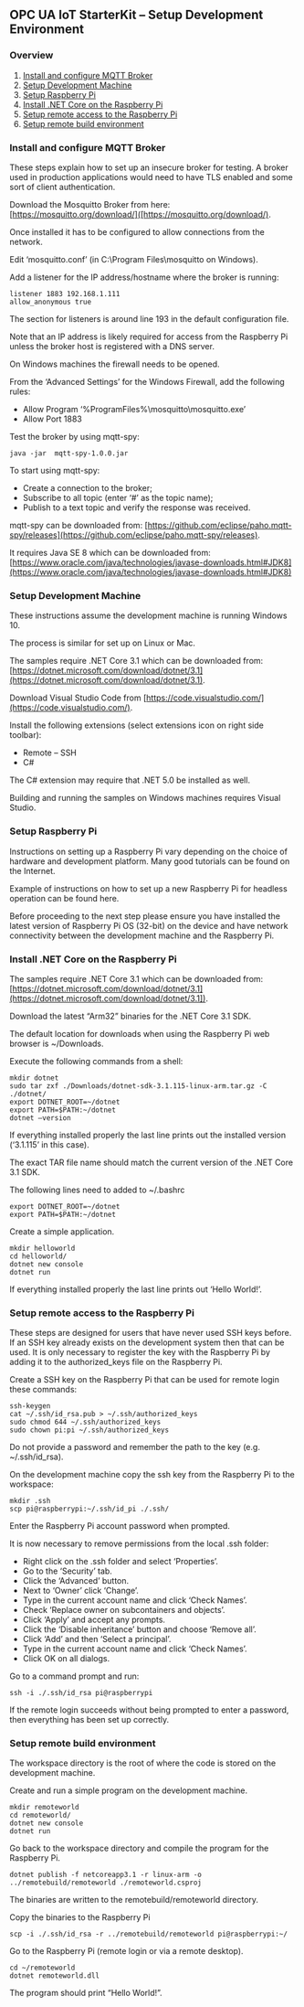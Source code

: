 ﻿## OPC UA IoT StarterKit – Setup Development Environment
### Overview

1. [Install and configure MQTT Broker](#1)
2. [Setup Development Machine](#2)
3. [Setup Raspberry Pi](#3)
4. [Install .NET Core on the Raspberry Pi](#4)
5. [Setup remote access to the Raspberry Pi](#5)
6. [Setup remote build environment](#6)

### <a name='1'>Install and configure MQTT Broker</a>
These steps explain how to set up an insecure broker for testing. A broker used in production applications would need to have TLS enabled and some sort of client authentication. 

Download the Mosquitto Broker from here: [https://mosquitto.org/download/]([https://mosquitto.org/download/). 

Once installed it has to be configured to allow connections from the network. 

Edit ‘mosquitto.conf’ (in C:\Program Files\mosquitto on Windows). 

Add a listener for the IP address/hostname where the broker is running:
```
listener 1883 192.168.1.111
allow_anonymous true
```
The section for listeners is around line 193 in the default configuration file. 

Note that an IP address is likely required for access from the Raspberry Pi unless the broker host is registered with a DNS server. 

On Windows machines the firewall needs to be opened. 

From the ‘Advanced Settings’ for the Windows Firewall, add the following rules: 
* Allow Program ‘%ProgramFiles%\mosquitto\mosquitto.exe’
* Allow Port 1883 

Test the broker by using mqtt-spy:
```
java -jar  mqtt-spy-1.0.0.jar
```

To start using mqtt-spy:
* Create a connection to the broker; 
* Subscribe to all topic (enter ‘#’ as the topic name); 
* Publish to a text topic and verify the response was received. 

mqtt-spy can be downloaded from: [https://github.com/eclipse/paho.mqtt-spy/releases](https://github.com/eclipse/paho.mqtt-spy/releases). 

It requires Java SE 8 which can be downloaded from: [https://www.oracle.com/java/technologies/javase-downloads.html#JDK8](https://www.oracle.com/java/technologies/javase-downloads.html#JDK8) 

### <a name='2'>Setup Development Machine</a>
These instructions assume the development machine is running Windows 10. 

The process is similar for set up on Linux or Mac. 

The samples require .NET Core 3.1 which can be downloaded from: [https://dotnet.microsoft.com/download/dotnet/3.1](https://dotnet.microsoft.com/download/dotnet/3.1). 

Download Visual Studio Code from [https://code.visualstudio.com/](https://code.visualstudio.com/).  

Install the following extensions (select extensions icon on right side toolbar): 
* Remote – SSH
* C#

The C# extension may require that .NET 5.0 be installed as well. 

Building and running the samples on Windows machines requires Visual Studio. 

### <a name='3'>Setup Raspberry Pi</a>
Instructions on setting up a Raspberry Pi vary depending on the choice of hardware and development platform. Many good tutorials can be found on the Internet. 

Example of instructions on how to set up a new Raspberry Pi for headless operation can be found here. 

Before proceeding to the next step please ensure you have installed the latest version of Raspberry Pi OS (32-bit) on the device and have network connectivity between the development machine and the Raspberry Pi. 

### <a name='4'>Install .NET Core on the Raspberry Pi</a> 
The samples require .NET Core 3.1 which can be downloaded from: [https://dotnet.microsoft.com/download/dotnet/3.1](https://dotnet.microsoft.com/download/dotnet/3.1]). 

Download the latest “Arm32” binaries for the .NET Core 3.1 SDK. 

The default location for downloads when using the Raspberry Pi web browser is ~/Downloads. 

Execute the following commands from a shell: 
```
mkdir dotnet
sudo tar zxf ./Downloads/dotnet-sdk-3.1.115-linux-arm.tar.gz -C ./dotnet/
export DOTNET_ROOT=~/dotnet
export PATH=$PATH:~/dotnet
dotnet –version
```
If everything installed properly the last line prints out the installed version (‘3.1.115’ in this case). 

The exact TAR file name should match the current version of the .NET Core 3.1 SDK. 

The following lines need to added to ~/.bashrc 
```
export DOTNET_ROOT=~/dotnet
export PATH=$PATH:~/dotnet
```

Create a simple application. 
```
mkdir helloworld
cd helloworld/
dotnet new console
dotnet run
```
If everything installed properly the last line prints out ‘Hello World!’. 

### <a name='5'>Setup remote access to the Raspberry Pi</a>
These steps are designed for users that have never used SSH keys before. 
If an SSH key already exists on the development system then that can be used. It is only necessary to register the key with the Raspberry Pi by adding it to the authorized_keys file on the Raspberry Pi. 

Create a SSH key on the Raspberry Pi that can be used for remote login these commands: 
```
ssh-keygen
cat ~/.ssh/id_rsa.pub > ~/.ssh/authorized_keys
sudo chmod 644 ~/.ssh/authorized_keys
sudo chown pi:pi ~/.ssh/authorized_keys
```
Do not provide a password and remember the path to the key (e.g. ~/.ssh/id_rsa). 

On the development machine copy the ssh key from the Raspberry Pi to the workspace: 
```
mkdir .ssh
scp pi@raspberrypi:~/.ssh/id_pi ./.ssh/
```

Enter the Raspberry Pi account password when prompted. 

It is now necessary to remove permissions from the local .ssh folder: 
* Right click on the .ssh folder and select ‘Properties’.
* Go to the ‘Security’ tab.
* Click the ‘Advanced’ button.
* Next to ‘Owner’ click ‘Change’.
* Type in the current account name and click ‘Check Names’.
* Check ‘Replace owner on subcontainers and objects’.
* Click ‘Apply’ and accept any prompts.
* Click the ‘Disable inheritance’ button and choose ‘Remove all’.
* Click ‘Add’ and then ‘Select a principal’.
* Type in the current account name and click ‘Check Names’.
* Click OK on all dialogs.

Go to a command prompt and run: 
```
ssh -i ./.ssh/id_rsa pi@raspberrypi
```

If the remote login succeeds without being prompted to enter a password, then everything has been set up correctly. 

### <a name='6'>Setup remote build environment</a>
The workspace directory is the root of where the code is stored on the development machine. 

Create and run a simple program on the development machine. 
```
mkdir remoteworld
cd remoteworld/
dotnet new console
dotnet run
```
Go back to the workspace directory and compile the program for the Raspberry Pi. 
```
dotnet publish -f netcoreapp3.1 -r linux-arm -o ../remotebuild/remoteworld ./remoteworld.csproj
```

The binaries are written to the remotebuild/remoteworld directory. 

Copy the binaries to the Raspberry Pi 
```
scp -i ./.ssh/id_rsa -r ../remotebuild/remoteworld pi@raspberrypi:~/
```
Go to the Raspberry Pi (remote login or via a remote desktop). 
```
cd ~/remoteworld
dotnet remoteworld.dll
```
The program should print “Hello World!”. 


